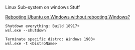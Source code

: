 Linux Sub-system on windows Stuff

[Rebooting Ubuntu on Windows without rebooting Windows?](https://superuser.com/questions/1126721/rebooting-ubuntu-on-windows-without-rebooting-windows)
```
Shutdown everything: Build 18917+
wsl.exe --shutdown

Terminate specific distro: Windows 1903+
wsl.exe -t <DistroName>
```
